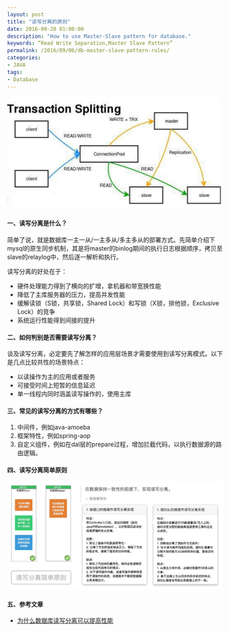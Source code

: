 ```yaml
---
layout: post
title: "读写分离的原则"
date: 2016-09-20 01:00:00
description: "How to use Master-Slave pattern for database."
keywords: “Read Write Separation,Master Slave Pattern”
permalink: /2016/09/06/db-master-slave-pattern-rules/
categories:
- JAVA
tags:
- Database
---
```


![](/images/2016-09-20-db-master-slave-pattern-rules/14743556033765.jpg)


#### 一、读写分离是什么？

简单了说，就是数据库一主一从/一主多从/多主多从的部署方式。先简单介绍下mysql的原生同步机制，其是将master的binlog期间的执行日志根据顺序，拷贝至slave的relaylog中，然后逐一解析和执行。

读写分离的好处在于：

* 硬件处理能力得到了横向的扩增，拿机器和带宽换性能
* 降低了主库服务器的压力，提高并发性能
* 缓解读锁（S锁，共享锁，Shared Lock）和写锁（X锁，排他锁，Exclusive Lock）的竞争
* 系统运行性能得到间接的提升

#### 二、如何判别是否需要读写分离？

谈及读写分离，必定要先了解怎样的应用层场景才需要使用到读写分离模式。以下是几点比较共性的场景特点：

* 以读操作为主的应用或者服务
* 可接受时间上短暂的信息延迟
* 单一线程内同时涵盖读写操作的，使用主库

#### 三、常见的读写分离的方式有哪些？

1. 中间件，例如java-amoeba
2. 框架特性，例如spring-aop
3. 自定义组件，例如在dal层的prepare过程，增加拦截代码，以执行数据源的路由逻辑。

#### 四、读写分离简单原则

![](/images/2016-09-20-db-master-slave-pattern-rules/14787121481232.jpg)


#### 五、参考文章

* [为什么数据库读写分离可以提高性能](https://my.oschina.net/candiesyangyang/blog/203425)

